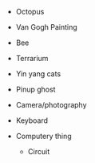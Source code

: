 - Octopus
- Van Gogh Painting
- Bee
- Terrarium
- Yin yang cats
- Pinup ghost

- Camera/photography
- Keyboard
- Computery thing
	- Circuit